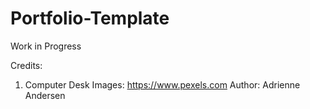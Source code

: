 # Portfolio-Template
Work in Progress


Credits:

1. Computer Desk Images: https://www.pexels.com  Author: Adrienne Andersen